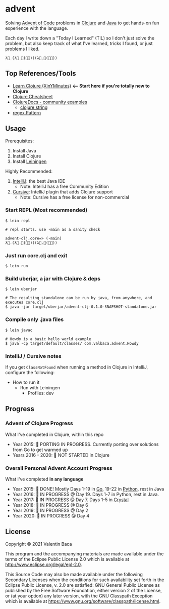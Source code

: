 # advent

Solving [Advent of Code](https://adventofcode.com) problems in [Clojure](https://clojure.org/) and [Java](https://dev.java) to get hands-on fun experience with the language.

Each day I write down a "Today I Learned" (TIL) so I don't just solve the problem, but also keep track of what I've learned, tricks I found, or just problems I liked.

`λ🎄.(λ🎅.🎄(🎅🎅))(λ🎅.🎄(🎅🎅))`

## Top References/Tools

- [Learn Clojure (XinYMinutes)](https://learnxinyminutes.com/docs/clojure/) **<-- Start here if you're totally new to Clojure**
- [Clojure Cheatsheet](https://clojure.org/api/cheatsheet)
- [ClojureDocs - community examples](https://clojuredocs.org/)
  - [clojure.string](https://clojuredocs.org/clojure.string)
- [regex.Pattern](https://docs.oracle.com/javase/8/docs/api/java/util/regex/Pattern.html)


## Usage

Prerequisites:
1. Install Java
2. Install Clojure
3. Install [Leiningen](https://leiningen.org/)

Highly Recommended: 
1. [IntelliJ](https://www.jetbrains.com/idea/): the best Java IDE
    - Note: IntelliJ has a free Community Edition
2. [Cursive](https://cursive-ide.com/): IntelliJ plugin that adds Clojure support
    - Note: Cursive has a free license for non-commercial

### Start REPL (Most recommended)

    $ lein repl

    # repl starts. use -main as a sanity check

    advent-clj.core=> (-main)
    λ🎄.(λ🎅.🎄(🎅🎅))(λ🎅.🎄(🎅🎅))


### Just run core.clj and exit

    $ lein run

### Build uberjar, a jar with Clojure & deps

    $ lein uberjar

    # The resulting standalone can be run by java, from anywhere, and executes core.clj 
    $ java -jar target/uberjar/advent-clj-0.1.0-SNAPSHOT-standalone.jar

### Compile only .java files

    $ lein javac

    # Howdy is a basic hello world example
    $ java -cp target/default/classes/ com.valbaca.advent.Howdy

### IntelliJ / Cursive notes

If you get `ClassNotFound` when running a method in Clojure in IntelliJ, configure the following:
- How to run it
  - Run with Leiningen
    - Profiles: dev

## Progress

### Advent of Clojure Progress

What I've completed in Clojure, within this repo

- Year 2015: 🎁  PORTING IN PROGRESS. Currently porting over solutions from Go to get warmed up
- Years 2016 - 2020: 🎅 NOT STARTED in Clojure

### Overall Personal Advent Account Progress

What I've completed **in any language**

- Year 2015: 🎄 DONE! Mostly Days 1-19 in [Go](https://go.dev/), 19-22 in [Python](https://python.org/), rest in Java
- Year 2016: 🎁 IN PROGRESS @ Day 19. Days 1-7 in Python, rest in Java.
- Year 2017: 🎁 IN PROGRESS @ Day 7. Days 1-5 in [Crystal](https://crystal-lang.org/)
- Year 2018: 🎁 IN PROGRESS @ Day 6
- Year 2019: 🎁 IN PROGRESS @ Day 2
- Year 2020: 🎁 IN PROGRESS @ Day 4

## License

Copyright © 2021 Valentin Baca

This program and the accompanying materials are made available under the
terms of the Eclipse Public License 2.0 which is available at
http://www.eclipse.org/legal/epl-2.0.

This Source Code may also be made available under the following Secondary
Licenses when the conditions for such availability set forth in the Eclipse
Public License, v. 2.0 are satisfied: GNU General Public License as published by
the Free Software Foundation, either version 2 of the License, or (at your
option) any later version, with the GNU Classpath Exception which is available
at https://www.gnu.org/software/classpath/license.html.
